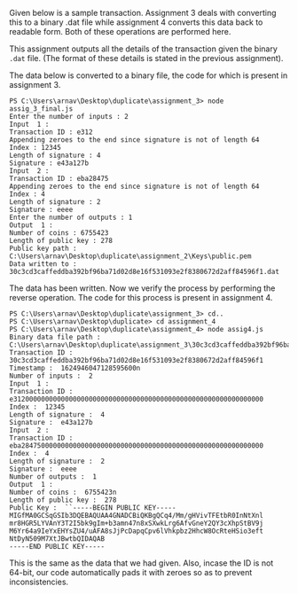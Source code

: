 Given below is a sample transaction. Assignment 3 deals with converting this to a binary .dat file while assignment 4 converts this data back to readable form. Both of these operations are performed here.

This assignment outputs all the details of the transaction given the binary `.dat` file. (The format of these details is stated in the previous assignment).

The data below is converted to a binary file, the code for which is present in assignment 3.

```
PS C:\Users\arnav\Desktop\duplicate\assignment_3> node assig_3_final.js
Enter the number of inputs : 2
Input  1 :       
Transaction ID : e312
Appending zeroes to the end since signature is not of length 64
Index : 12345
Length of signature : 4
Signature : e43a127b
Input  2 :
Transaction ID : eba28475
Appending zeroes to the end since signature is not of length 64
Index : 4
Length of signature : 2
Signature : eeee
Enter the number of outputs : 1
Output  1 :
Number of coins : 6755423
Length of public key : 278
Public key path : C:\Users\arnav\Desktop\duplicate\assignment_2\Keys\public.pem
Data written to :  30c3cd3caffeddba392bf96ba71d02d8e16f531093e2f8380672d2aff84596f1.dat
```

The data has been written. Now we verify the process by performing the reverse operation. The code for this process is present in assignment 4.

```
PS C:\Users\arnav\Desktop\duplicate\assignment_3> cd.. 
PS C:\Users\arnav\Desktop\duplicate> cd assignment_4
PS C:\Users\arnav\Desktop\duplicate\assignment_4> node assig4.js
Binary data file path : C:\Users\arnav\Desktop\duplicate\assignment_3\30c3cd3caffeddba392bf96ba71d02d8e16f531093e2f8380672d2aff84596f1.dat
Transaction ID :  30c3cd3caffeddba392bf96ba71d02d8e16f531093e2f8380672d2aff84596f1
Timestamp :  1624946047128595600n
Number of inputs :  2
Input  1 :
Transaction ID :  e312000000000000000000000000000000000000000000000000000000000000
Index :  12345
Length of signature :  4
Signature :  e43a127b
Input  2 :
Transaction ID :  eba2847500000000000000000000000000000000000000000000000000000000
Index :  4
Length of signature :  2
Signature :  eeee
Number of outputs :  1
Output  1 :
Number of coins :  6755423n
Length of public key :  278
Public Key :  ``-----BEGIN PUBLIC KEY-----
MIGfMA0GCSqGSIb3DQEBAQUAA4GNADCBiQKBgQCq4/Mm/gHVivTFEtbR0InNtXnl
mr8HGR5LYVAnY3T2I5bk9gIm+b3amn47n8xSXwkLrg6AfvGneY2QY3cXhpStBV9j
M6Yr64a9IeYxEHYsZU4/uAFA8sJjPcDapqCpv6lVhkpbz2HhcW8OcRteHSio3eft
NtDyN509M7XtJBwtbQIDAQAB
-----END PUBLIC KEY-----
```
This is the same as the data that we had given. Also, incase the ID is not 64-bit, our code automatically pads it with zeroes so as to prevent inconsistencies.